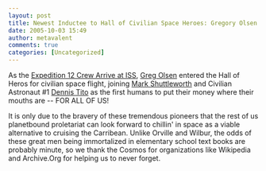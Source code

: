 ```yaml
---
layout: post
title: Newest Inductee to Hall of Civilian Space Heroes: Gregory Olsen
date: 2005-10-03 15:49
author: metavalent
comments: true
categories: [Uncategorized]
---
```

As the <a href="http://www.nasa.gov/mission_pages/station/expeditions/expedition12/exp12_launch.html">Expedition 12 Crew Arrive at ISS</a>, <a href="http://en.wikipedia.org/wiki/Greg_Olsen">Greg Olsen</a> entered the Hall of Heros for civilian space flight, joining <a href="http://en.wikipedia.org/wiki/Mark_Shuttleworth">Mark Shuttleworth</a> and Civilian Astronaut #1 <a href="http://en.wikipedia.org/wiki/Dennis_Tito">Dennis Tito</a> as the first humans to put their money where their mouths are -- FOR ALL OF US!

It is only due to the bravery of these tremendous pioneers that the rest of us planetbound proletariat can look forward to chillin' in space as a viable alternative to cruising the Carribean. Unlike Orville and Wilbur, the odds of these great men being immortalized in elementary school text books are probably minute, so we thank the Cosmos for organizations like Wikipedia and Archive.Org for helping us to never forget.
